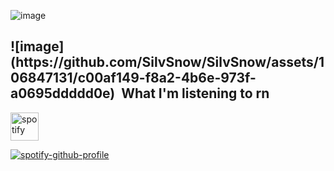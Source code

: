 


![image](https://github.com/SilvSnow/SilvSnow/assets/106847131/c00af149-f8a2-4b6e-973f-a0695ddddd0e)

<h2> ![image](https://github.com/SilvSnow/SilvSnow/assets/106847131/c00af149-f8a2-4b6e-973f-a0695ddddd0e) &nbsp;What I'm listening to rn</h2>
<p align="left">
<img src="[https://cdn.jsdelivr.net/gh/devicons/devicon/icons/vscode/vscode-original.svg](https://external-content.duckduckgo.com/iu/?u=https%3A%2F%2Fp7.hiclipart.com%2Fpreview%2F158%2F639%2F798%2Fspotify-streaming-media-logo-playlist-spotify-app-icon.jpg&f=1&nofb=1&ipt=9092066fecfb811065e55ec9709f8e548cca7eb0fc26a9ac33bb780066a0a87e&ipo=images:)" alt="spotify" width="45" height="45"/>

</p>

[![spotify-github-profile](https://spotify-github-profile.vercel.app/api/view?uid=wpmw4j4q68qrrrb2ijpl94nte&cover_image=true&theme=novatorem&show_offline=false&background_color=121212&interchange=false&bar_color=53b14f&bar_color_cover=false)](https://github.com/kittinan/spotify-github-profile)
